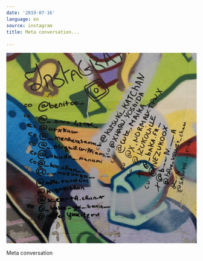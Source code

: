 ```yaml
---
date: '2019-07-16'
language: en
source: instagram
title: Meta conversation...

---
```


![](/uploads/instagram/201907/d11db197c1400be3b5e16abf3f2215ba.jpg)

Meta conversation
            